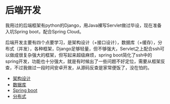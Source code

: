 # 后端开发
我用过的后端框架有python的Django，用Java裸写Servlet做过毕设，现在准备入坑Spring boot，配合Spring Cloud。

后端开发主要有四个点要学习，是架构设计（+接口设计），数据库（+缓存），分布式（并发），各种框架，Django足够轻量，但不够强大，Servlet之上配合ssh可以做成很复杂强大的框架，但写起来超级麻烦，spring boot简化了ssh中的spring开发，功能也十分强大，就是有时候出了一些问题不好定位，需要从框架反查，不过我做过一段时间安卓开发，从源码反查是家常便饭了，没在怕的。

- [架构设计](design.md)
- [数据库](db.md)
- [Spring boot](spring_boot.md)
- [分布式](concurrent.md)
